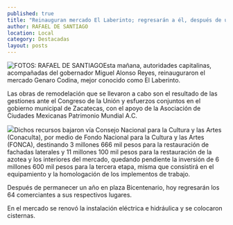 ```yaml
---
published: true
title: "Reinauguran mercado El Laberinto; regresarán a él, después de un año, sus 64 locatarios"
author: RAFAEL DE SANTIAGO
location: Local
category: Destacadas
layout: posts
---
```


![FOTOS: RAFAEL DE SANTIAGO](http://i.imgur.com/tG9XZXJm.jpg)Esta mañana, autoridades capitalinas, acompañadas del gobernador Miguel Alonso Reyes, reinauguraron el mercado Genaro Codina,  mejor conocido como El Laberinto.

Las obras de remodelación que se llevaron a cabo son el resultado de las gestiones ante el Congreso de la Unión y esfuerzos conjuntos en el gobierno municipal de Zacatecas, con el apoyo de la Asociación de Ciudades Mexicanas Patrimonio Mundial A.C. 

![](http://i.imgur.com/WoxUdLQm.jpg)Dichos recursos bajaron vía Consejo Nacional para la Cultura y las Artes (Conaculta), por medio de Fondo Nacional para la Cultura y las Artes (FONCA), destinando 3 millones 666 mil pesos para la restauración de fachadas laterales y 11 millones 100 mil pesos para la restauración de la azotea y los interiores del mercado, quedando pendiente la inversión de 6 millones 600 mil pesos para la tercera etapa, misma que consistirá en el equipamiento y la homologación de los implementos de trabajo.

Después de permanecer un año en plaza Bicentenario, hoy regresarán los 64 comerciantes a sus respectivos lugares. 

En el mercado se renovó la instalación eléctrica e hidráulica y se colocaron cisternas.
